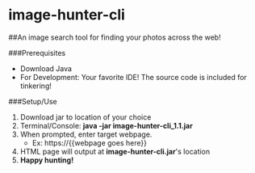 # image-hunter-cli

##An image search tool for finding your photos across the web!

###Prerequisites
*  Download Java
*  For Development:  Your favorite IDE!  The source code is included for tinkering!

###Setup/Use
1.  Download jar to location of your choice
2.  Terminal/Console:  **java -jar image-hunter-cli_1.1.jar**
3.  When prompted, enter target webpage.
       *  Ex: https://{{webpage goes here}}
4.  HTML page will output at **image-hunter-cli.jar**'s location
5.  **Happy hunting!**

